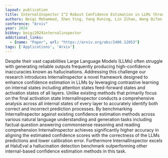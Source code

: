 ```yaml
---
layout: publication
title: InternalInspector I^2 Robust Confidence Estimation in LLMs through Internal States
authors: Beigi Mohammad, Shen Ying, Yang Runing, Lin Zihao, Wang Qifan, Mohan Ankith, He Jianfeng, Jin Ming, Lu Chang-tien, Huang Lifu
conference: "Arxiv"
year: 2024
bibkey: beigi2024internalinspector
additional_links:
  - {name: "Paper", url: "https://arxiv.org/abs/2406.12053"}
tags: ['Applications', 'Arxiv']
---
```

Despite their vast capabilities Large Language Models (LLMs) often struggle with generating reliable outputs frequently producing high-confidence inaccuracies known as hallucinations. Addressing this challenge our research introduces InternalInspector a novel framework designed to enhance confidence estimation in LLMs by leveraging contrastive learning on internal states including attention states feed-forward states and activation states of all layers. Unlike existing methods that primarily focus on the final activation state InternalInspector conducts a comprehensive analysis across all internal states of every layer to accurately identify both correct and incorrect prediction processes. By benchmarking InternalInspector against existing confidence estimation methods across various natural language understanding and generation tasks including factual question answering commonsense reasoning and reading comprehension InternalInspector achieves significantly higher accuracy in aligning the estimated confidence scores with the correctness of the LLMs predictions and lower calibration error. Furthermore InternalInspector excels at HaluEval a hallucination detection benchmark outperforming other internal-based confidence estimation methods in this task.
